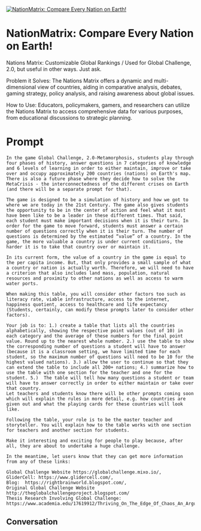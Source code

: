 
[![NationMatrix: Compare Every Nation on Earth!](https://flow-user-images.s3.us-west-1.amazonaws.com/prompt/TQ41mD2CSIBROwjFb08mX/1696617781106)]()
# NationMatrix: Compare Every Nation on Earth! 
Nations Matrix: Customizable Global Rankings / Used for Global Challenge, 2.0, but useful in other ways. Just ask. 



Problem it Solves: The Nations Matrix offers a dynamic and multi-dimensional view of countries, aiding in comparative analysis, debates, gaming strategy, policy analysis, and raising awareness about global issues.



How to Use: Educators, policymakers, gamers, and researchers can utilize the Nations Matrix to access comprehensive data for various purposes, from educational discussions to strategic planning.

# Prompt

```
In the game Global Challenge, 2.0-Metamorphosis, students play through four phases of history, answer questions in 7 categories of knowledge and 6 levels of learning in order to either maintain, improve or take over and occupy approximately 200 countries (nations) on Earth's map. There is also a future phase where they decide how to solve the MetaCrisis - the interconnectedness of the different crises on Earth (and there will be a separate prompt for that). 

The game is designed to be a simulation of history and how we got to where we are today in the 21st Century. The game also gives students the opportunity to be in the center of action and feel what it must have been like to be a leader in these different times. That said, each student must make important decisions when it is their turn. In order for the game to move forward, students must answer a certain number of questions correctly when it is their turn. The number of questions is determined by the estimated “value” of a country. In the game, the more valuable a country is under current conditions, the harder it is to take that country over or maintain it. 

In its current form, the value of a country in the game is equal to the per capita income. But, that only provides a small sample of what a country or nation is actually worth. Therefore, we will need to have a criterion that also includes land mass, population, natural resources and proximity to other nations as well as access to warm water ports. 

When making this table, you will consider other factors too such as literacy rate, viable infrastructure, access to the internet, happiness quotient, access to healthcare and life expectancy (Students, certainly, can modify these prompts later to consider other factors). 

Your job is to: 1.) create a table that lists all the countries alphabetically, showing the respective point values (out of 10) in each category and the average of these numbers for the final point value. Round up to the nearest whole number. 2.) use the table to show the corresponding number of questions a student will have to answer (because it is a classroom setting, we have limited time for each student, so the maximum number of questions will need to be 10 for the highest valued nations). 3.) allow the user to continue so that they can extend the table to include all 200+ nations; 4.) summarize how to use the table with one section for the teacher and one for the student. 5.)  The table will tell how many questions a student or team will have to answer correctly in order to either maintain or take over that country. 
Let teachers and students know there will be other prompts coming soon which will explain the rules in more detail, e.g. how countries are given out and what the playing cards for these countries will look like. 

Following the table, your role is to be the master teacher and storyteller. You will explain how to the table works with one section for teachers and another section for students. 

Make it interesting and exciting for people to play because, after all, they are about to undertake a huge challenge. 

In the meantime, let users know that they can get more information from any of these links: 

Global Challenge Website https://globalchallenge.mixo.io/, 
GliderCell: https://www.glidercell.com/,
Blog:  https://rightbrainworld.blogspot.com/, 
Original Global Challenge Website http://theglobalchallengeproject.blogspot.com/
Thesis Research Involving Global Challenge: https://www.academia.edu/17619912/Thriving_On_The_Edge_Of_Chaos_An_Argument_For_A_Complex_Adaptive_Theory_Of_Education

```

## Conversation




